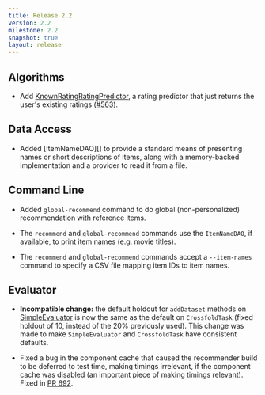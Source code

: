 ```yaml
---
title: Release 2.2
version: 2.2
milestone: 2.2
snapshot: true
layout: release
---
```


## Algorithms

[KnownRatingRatingPredictor]: http://lenskit.org/master/apidocs/org/grouplens/lenskit/predict/KnownRatingRatingPredictor.html

- Add [KnownRatingRatingPredictor][], a rating predictor that just returns the
  user's existing ratings
  ([#563](https://github.com/lenskit/lenskit/issues/563)).

## Data Access

[KnownRatingRatingPredictor]: http://lenskit.org/master/apidocs/org/grouplens/lenskit/predict/KnownRatingRatingPredictor.html

- Added [ItemNameDAO][] to provide a standard means of presenting names or
  short descriptions of items, along with a memory-backed implementation and a
  provider to read it from a file.

## Command Line

- Added `global-recommend` command to do global (non-personalized)
  recommendation with reference items.

- The `recommend` and `global-recommend` commands use the `ItemNameDAO`, if
  available, to print item names (e.g. movie titles).

- The `recommend` and `global-recommend` commands accept a `--item-names`
  command to specify a CSV file mapping item IDs to item names.

## Evaluator

[SimpleEvaluator]: /apidocs/org/grouplens/lenskit/eval/traintest/SimpleEvaluator.html

-   **Incompatible change:** the default holdout for `addDataset` methods on
    [SimpleEvaluator][] is now the same as the default on `CrossfoldTask`
    (fixed holdout of 10, instead of the 20% previously used).  This change was
    made to make `SimpleEvaluator` and `CrossfoldTask` have consistent
    defaults.

-   Fixed a bug in the component cache that caused the recommender build to be
    deferred to test time, making timings irrelevant, if the component cache
    was disabled (an important piece of making timings relevant).  Fixed in [PR
    692](https://github.com/lenskit/lenskit/pull/629).
